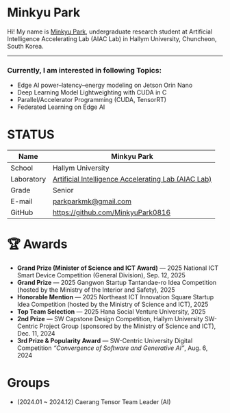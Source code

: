 # Minkyu Park

Hi! My name is [Minkyu Park](https://github.com/MinkyuPark0816?tab=repositories), undergraduate research student at Artificial Intelligence Accelerating Lab (AIAC Lab) in Hallym University, Chuncheon, South Korea. 
<!--![alt text](https://github.com/yourgithubid/yourgithubid/blob/main/profile.png?raw=true)
-->
---
### Currently, I am interested in following Topics:
- Edge AI power–latency–energy modeling on Jetson Orin Nano
- Deep Learning Model Lightweighting with CUDA in C
- Parallel/Accelerator Programming (CUDA, TensorRT)
- Federated Learning on Edge AI

# STATUS
|Name|Minkyu Park|
|----|----|
|School|Hallym University|
|Laboratory| [Artificial Intelligence Accelerating Lab (AIAC Lab)](https://sites.google.com/site/embeddedsochallymuniv/project)|
|Grade|Senior|
|E-mail|parkparkmk@gmail.com|
|GitHub|https://github.com/MinkyuPark0816|


# 🏆 Awards
- **Grand Prize (Minister of Science and ICT Award)** — 2025 National ICT Smart Device Competition (General Division), Sep. 12, 2025  
- **Grand Prize** — 2025 Gangwon Startup Tantandae-ro Idea Competition (hosted by the Ministry of the Interior and Safety), 2025  
- **Honorable Mention** — 2025 Northeast ICT Innovation Square Startup Idea Competition (hosted by the Ministry of Science and ICT), 2025  
- **Top Team Selection** — 2025 Hana Social Venture University, 2025  
- **2nd Prize** — SW Capstone Design Competition, Hallym University SW-Centric Project Group (sponsored by the Ministry of Science and ICT), Dec. 11, 2024  
- **3rd Prize & Popularity Award** — SW-Centric University Digital Competition *“Convergence of Software and Generative AI”*, Aug. 6, 2024  






# Groups
- (2024.01 ~ 2024.12) Caerang Tensor Team Leader (AI)


